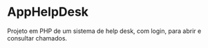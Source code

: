 # AppHelpDesk
Projeto em PHP de um sistema de help desk, com login, para abrir e consultar chamados.
